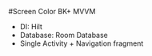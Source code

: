   #Screen Color BK+ MVVM
- DI: Hilt
- Database: Room Database
- Single Activity + Navigation fragment
